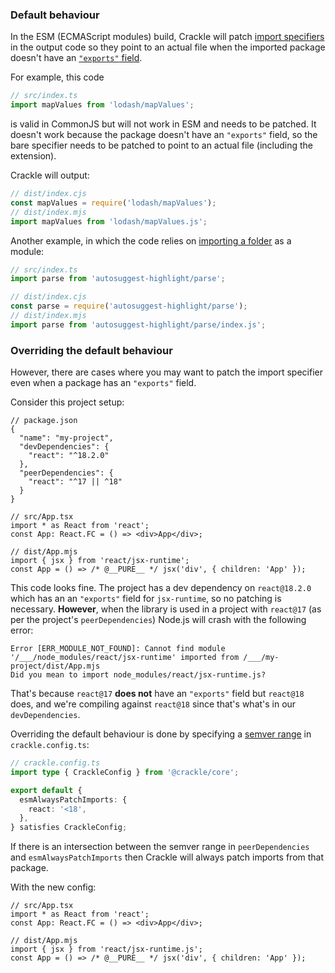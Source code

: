 ### Default behaviour

In the ESM (ECMAScript modules) build, Crackle will patch [import specifiers] in the output code so they point to an actual file when the imported package doesn't have an [`"exports"` field].

[`"exports"` field]: https://nodejs.org/api/packages.html#exports
[import specifiers]: https://nodejs.org/api/esm.html#import-specifiers

For example, this code

```ts
// src/index.ts
import mapValues from 'lodash/mapValues';
```

is valid in CommonJS but will not work in ESM and needs to be patched. It doesn't work because the package doesn't have an `"exports"` field, so the bare specifier needs to be patched to point to an actual file (including the extension).

Crackle will output:

```js
// dist/index.cjs
const mapValues = require('lodash/mapValues');
// dist/index.mjs
import mapValues from 'lodash/mapValues.js';
```

Another example, in which the code relies on [importing a folder] as a module:

[importing a folder]: https://nodejs.org/api/modules.html#folders-as-modules

```ts
// src/index.ts
import parse from 'autosuggest-highlight/parse';

// dist/index.cjs
const parse = require('autosuggest-highlight/parse');
// dist/index.mjs
import parse from 'autosuggest-highlight/parse/index.js';
```

### Overriding the default behaviour

However, there are cases where you may want to patch the import specifier even when a package has an `"exports"` field.

Consider this project setup:

```jsonc
// package.json
{
  "name": "my-project",
  "devDependencies": {
    "react": "^18.2.0"
  },
  "peerDependencies": {
    "react": "^17 || ^18"
  }
}
```

```tsx
// src/App.tsx
import * as React from 'react';
const App: React.FC = () => <div>App</div>;

// dist/App.mjs
import { jsx } from 'react/jsx-runtime';
const App = () => /* @__PURE__ */ jsx('div', { children: 'App' });
```

This code looks fine. The project has a dev dependency on `react@18.2.0` which has an an `"exports"` field for `jsx-runtime`, so no patching is necessary.
**However**, when the library is used in a project with `react@17` (as per the project's `peerDependencies`) Node.js will crash with the following error:

```
Error [ERR_MODULE_NOT_FOUND]: Cannot find module '/___/node_modules/react/jsx-runtime' imported from /___/my-project/dist/App.mjs
Did you mean to import node_modules/react/jsx-runtime.js?
```

That's because `react@17` **does not** have an `"exports"` field but `react@18` does, and we're compiling against `react@18` since that's what's in our `devDependencies`.

Overriding the default behaviour is done by specifying a [semver range] in `crackle.config.ts`:

[semver range]: https://github.com/npm/node-semver#ranges

```ts
// crackle.config.ts
import type { CrackleConfig } from '@crackle/core';

export default {
  esmAlwaysPatchImports: {
    react: '<18',
  },
} satisfies CrackleConfig;
```

If there is an intersection between the semver range in `peerDependencies` and `esmAlwaysPatchImports` then Crackle will always patch imports from that package.

With the new config:

```tsx
// src/App.tsx
import * as React from 'react';
const App: React.FC = () => <div>App</div>;

// dist/App.mjs
import { jsx } from 'react/jsx-runtime.js';
const App = () => /* @__PURE__ */ jsx('div', { children: 'App' });
```
